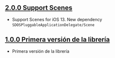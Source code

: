 ## [2.0.0 Support Scenes](https://github.com/SDOSLabs/SDOSPluggableApplicationDelegate/tree/v2.0.0)

- Support Scenes for iOS 13. New dependency `SDOSPluggableApplicationDelegate/Scene`

## [1.0.0 Primera versión de la librería](https://github.com/SDOSLabs/SDOSPluggableApplicationDelegate/tree/v1.0.0)

- Primera versión de la librería
